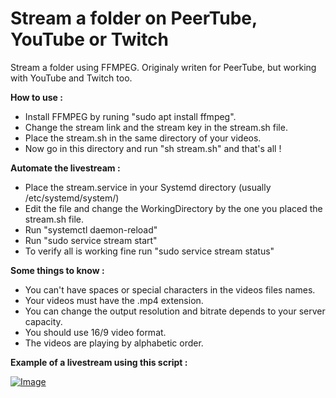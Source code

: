 # Stream a folder on PeerTube, YouTube or Twitch
Stream a folder using FFMPEG. Originaly writen for PeerTube, but working with YouTube and Twitch too.

**How to use :**
- Install FFMPEG by runing "sudo apt install ffmpeg".
- Change the stream link and the stream key in the stream.sh file.
- Place the stream.sh in the same directory of your videos.
- Now go in this directory and run "sh stream.sh" and that's all !

**Automate the livestream :**
- Place the stream.service in your Systemd directory (usually /etc/systemd/system/)
- Edit the file and change the WorkingDirectory by the one you placed the stream.sh file.
- Run "systemctl daemon-reload"
- Run "sudo service stream start"
- To verify all is working fine run "sudo service stream status"

**Some things to know :**
- You can't have spaces or special characters in the videos files names.
- Your videos must have the .mp4 extension.
- You can change the output resolution and bitrate depends to your server capacity.
- You should use 16/9 video format.
- The videos are playing by alphabetic order.

**Example of a livestream using this script :**

<a href="https://peertube.stream/videos/watch/118d4071-1a87-4050-9d14-82e2a9c68fda" target="_blank">![Image](https://i.ibb.co/VL1nnBr/Capture-d-e-cran-2020-12-17-a-14-41-19.png "PeerTube Livestream")</a>
